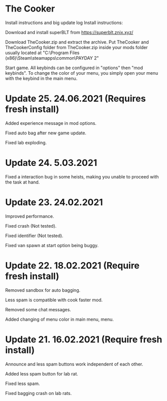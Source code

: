 # The Cooker
Install instructions and big update log
Install instructions:

Download and install superBLT from https://superblt.znix.xyz/

Download TheCooker.zip and extract the archive. Put TheCooker and TheCookerConfig folder from TheCooker.zip inside your mods folder usually located at "C:\Program Files (x86)\Steam\steamapps\common\PAYDAY 2"

Start game. All keybinds can be configured in "options" then "mod keybinds".
To change the color of your menu, you simply open your menu with the keybind in the main menu.

# Update 25. 24.06.2021 (Requires fresh install)

Added experience message in mod options.

Fixed auto bag after new game update.

Fixed lab exploding.

# Update 24. 5.03.2021

Fixed a interaction bug in some heists, making you unable to proceed with the task at hand.

# Update 23. 24.02.2021

Improved performance.

Fixed crash (Not tested).

Fixed identifier (Not tested).

Fixed van spawn at start option being buggy.

# Update 22. 18.02.2021 (Require fresh install)

Removed sandbox for auto bagging. 

Less spam is compatible with cook faster mod.

Removed some chat messages.

Added changing of menu color in main menu, menu.

# Update 21. 16.02.2021 (Require fresh install)

Announce and less spam buttons work independent of each other.

Added less spam button for lab rat.

Fixed less spam.

Fixed bagging crash on lab rats.
